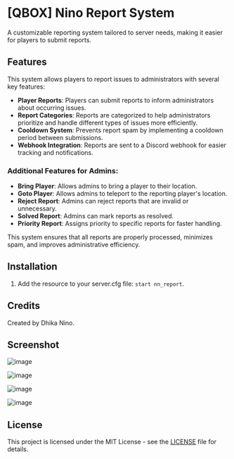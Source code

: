# [QBOX] Nino Report System

A customizable reporting system tailored to server needs, making it easier for players to submit reports.

## Features

This system allows players to report issues to administrators with several key features:  

- **Player Reports**: Players can submit reports to inform administrators about occurring issues.  
- **Report Categories**: Reports are categorized to help administrators prioritize and handle different types of issues more efficiently.  
- **Cooldown System**: Prevents report spam by implementing a cooldown period between submissions.  
- **Webhook Integration**: Reports are sent to a Discord webhook for easier tracking and notifications.  

### **Additional Features for Admins:**  
- **Bring Player**: Allows admins to bring a player to their location.  
- **Goto Player**: Allows admins to teleport to the reporting player's location.  
- **Reject Report**: Admins can reject reports that are invalid or unnecessary.  
- **Solved Report**: Admins can mark reports as resolved.  
- **Priority Report**: Assigns priority to specific reports for faster handling.  

This system ensures that all reports are properly processed, minimizes spam, and improves administrative efficiency.


## Installation

1. Add the resource to your server.cfg file: `start nn_report`.

## Credits

Created by Dhika Nino.

## Screenshot

![image](https://github.com/user-attachments/assets/d97b5731-34c1-4047-80da-e9d1f0a13013)

![image](https://github.com/user-attachments/assets/7d065e18-62b9-4167-bcec-5b915f463971)

![image](https://github.com/user-attachments/assets/e625dafc-72c4-4953-8d70-3b02fa48c4de)

![image](https://github.com/user-attachments/assets/1db7068e-a175-46ae-9630-8effe5d29566)



## License

This project is licensed under the MIT License - see the [LICENSE](LICENSE) file for details.
